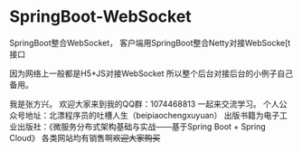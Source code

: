 # SpringBoot-WebSocket
SpringBoot整合WebSocket，
客户端用SpringBoot整合Netty对接WebSocke[t接口

因为网络上一般都是H5+JS对接WebSocket
所以整个后台对接后台的小例子自己备用。

我是张方兴。
欢迎大家来到我的QQ群：1074468813   一起来交流学习。
个人公众号地址：北漂程序员的吐槽人生（beipiaochengxuyuan）
出版书籍为电子工业出版社：《微服务分布式架构基础与实战——基于Spring Boot + Spring Cloud》
各类网站均有销售啊~~欢迎大家购买~~
